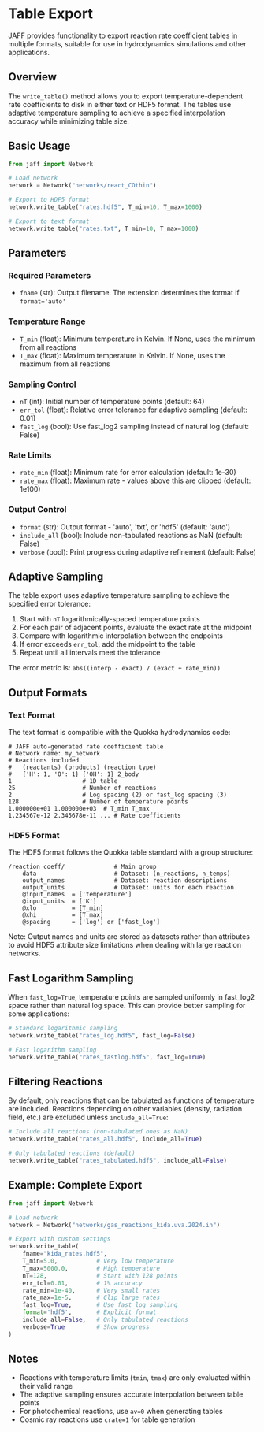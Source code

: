 # Table Export

JAFF provides functionality to export reaction rate coefficient tables in multiple formats, suitable for use in hydrodynamics simulations and other applications.

## Overview

The `write_table()` method allows you to export temperature-dependent rate coefficients to disk in either text or HDF5 format. The tables use adaptive temperature sampling to achieve a specified interpolation accuracy while minimizing table size.

## Basic Usage

```python
from jaff import Network

# Load network
network = Network("networks/react_COthin")

# Export to HDF5 format
network.write_table("rates.hdf5", T_min=10, T_max=1000)

# Export to text format
network.write_table("rates.txt", T_min=10, T_max=1000)
```

## Parameters

### Required Parameters

- `fname` (str): Output filename. The extension determines the format if `format='auto'`

### Temperature Range

- `T_min` (float): Minimum temperature in Kelvin. If None, uses the minimum from all reactions
- `T_max` (float): Maximum temperature in Kelvin. If None, uses the maximum from all reactions

### Sampling Control

- `nT` (int): Initial number of temperature points (default: 64)
- `err_tol` (float): Relative error tolerance for adaptive sampling (default: 0.01)
- `fast_log` (bool): Use fast_log2 sampling instead of natural log (default: False)

### Rate Limits

- `rate_min` (float): Minimum rate for error calculation (default: 1e-30)
- `rate_max` (float): Maximum rate - values above this are clipped (default: 1e100)

### Output Control

- `format` (str): Output format - 'auto', 'txt', or 'hdf5' (default: 'auto')
- `include_all` (bool): Include non-tabulated reactions as NaN (default: False)
- `verbose` (bool): Print progress during adaptive refinement (default: False)

## Adaptive Sampling

The table export uses adaptive temperature sampling to achieve the specified error tolerance:

1. Start with `nT` logarithmically-spaced temperature points
2. For each pair of adjacent points, evaluate the exact rate at the midpoint
3. Compare with logarithmic interpolation between the endpoints
4. If error exceeds `err_tol`, add the midpoint to the table
5. Repeat until all intervals meet the tolerance

The error metric is: `abs((interp - exact) / (exact + rate_min))`

## Output Formats

### Text Format

The text format is compatible with the Quokka hydrodynamics code:

```
# JAFF auto-generated rate coefficient table
# Network name: my_network
# Reactions included
#   (reactants) (products) (reaction type)
#   {'H': 1, 'O': 1} {'OH': 1} 2_body
1                    # 1D table
25                   # Number of reactions
2                    # Log spacing (2) or fast_log spacing (3)
128                  # Number of temperature points
1.000000e+01 1.000000e+03  # T_min T_max
1.234567e-12 2.345678e-11 ... # Rate coefficients
```

### HDF5 Format

The HDF5 format follows the Quokka table standard with a group structure:

```
/reaction_coeff/              # Main group
    data                      # Dataset: (n_reactions, n_temps)
    output_names              # Dataset: reaction descriptions
    output_units              # Dataset: units for each reaction
    @input_names  = ['temperature']
    @input_units  = ['K']
    @xlo          = [T_min]
    @xhi          = [T_max]
    @spacing      = ['log'] or ['fast_log']
```

Note: Output names and units are stored as datasets rather than attributes to avoid HDF5 attribute size limitations when dealing with large reaction networks.

## Fast Logarithm Sampling

When `fast_log=True`, temperature points are sampled uniformly in fast_log2 space rather than natural log space. This can provide better sampling for some applications:

```python
# Standard logarithmic sampling
network.write_table("rates_log.hdf5", fast_log=False)

# Fast logarithm sampling
network.write_table("rates_fastlog.hdf5", fast_log=True)
```

## Filtering Reactions

By default, only reactions that can be tabulated as functions of temperature are included. Reactions depending on other variables (density, radiation field, etc.) are excluded unless `include_all=True`:

```python
# Include all reactions (non-tabulated ones as NaN)
network.write_table("rates_all.hdf5", include_all=True)

# Only tabulated reactions (default)
network.write_table("rates_tabulated.hdf5", include_all=False)
```

## Example: Complete Export

```python
from jaff import Network

# Load network
network = Network("networks/gas_reactions_kida.uva.2024.in")

# Export with custom settings
network.write_table(
    fname="kida_rates.hdf5",
    T_min=5.0,           # Very low temperature
    T_max=5000.0,        # High temperature  
    nT=128,              # Start with 128 points
    err_tol=0.01,        # 1% accuracy
    rate_min=1e-40,      # Very small rates
    rate_max=1e-5,       # Clip large rates
    fast_log=True,       # Use fast_log sampling
    format='hdf5',       # Explicit format
    include_all=False,   # Only tabulated reactions
    verbose=True         # Show progress
)
```

## Notes

- Reactions with temperature limits (`tmin`, `tmax`) are only evaluated within their valid range
- The adaptive sampling ensures accurate interpolation between table points
- For photochemical reactions, use `av=0` when generating tables
- Cosmic ray reactions use `crate=1` for table generation
